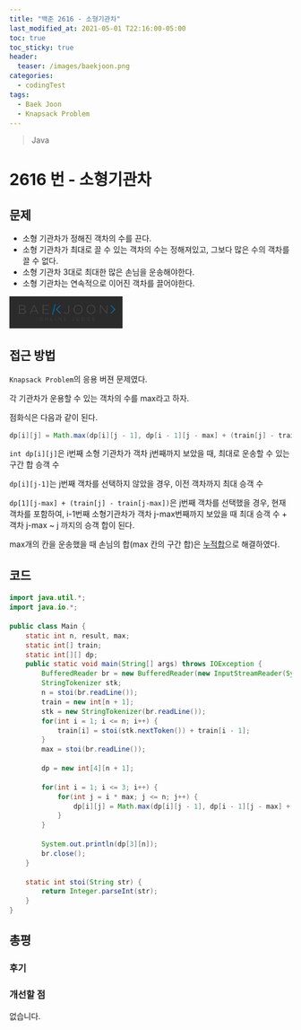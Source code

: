 ```yaml
---
title: "백준 2616 - 소형기관차"
last_modified_at: 2021-05-01 T22:16:00-05:00
toc: true
toc_sticky: true
header:
  teaser: /images/baekjoon.png
categories: 
  - codingTest
tags:
  - Baek Joon
  - Knapsack Problem
---
```

> Java

2616 번 - 소형기관차
=============
 
## 문제
* 소형 기관차가 정해진 객차의 수를 끈다.  
* 소형 기관차가 최대로 끌 수 있는 객차의 수는 정해져있고, 그보다 많은 수의 객차를 끌 수 없다.
* 소형 기관차 3대로 최대한 많은 손님을 운송해야한다.
* 소형 기관차는 연속적으로 이어진 객차를 끌어야한다.

[<img src="/images/baekjoon.png" width="40%" height="40%">](https://www.acmicpc.net/problem/2616)    

## 접근 방법
`Knapsack Problem`의 응용 버젼 문제였다.  

각 기관차가 운용할 수 있는 객차의 수를 max라고 하자.   

점화식은 다음과 같이 된다.  
```java
dp[i][j] = Math.max(dp[i][j - 1], dp[i - 1][j - max] + (train[j] - train[j - max]))  
```

`int dp[i][j]`은 i번째 소형 기관차가 객차 j번째까지 보았을 때, 최대로 운송할 수 있는 구간 합 승객 수  

`dp[i][j-1]`는 j번째 객차를 선택하지 않았을 경우, 이전 객차까지 최대 승객 수  

`dp[1][j-max] + (train[j] - train[j-max])`은 j번째 객차를 선택했을 경우, 현재 객차를 포함하여, 
i-1번째 소형기관차가 객차 j-max번째까지 보았을 때 최대 승객 수 + 객차 j-max ~ j 까지의 승객 합이 된다.  

max개의 칸을 운송했을 때 손님의 합(max 칸의 구간 합)은 [누적합](https://jow1025.tistory.com/47)으로 해결하였다.    

## 코드
```java
import java.util.*;
import java.io.*;

public class Main {
	static int n, result, max;
	static int[] train;
	static int[][] dp;
	public static void main(String[] args) throws IOException {
		BufferedReader br = new BufferedReader(new InputStreamReader(System.in));
    	StringTokenizer stk;
    	n = stoi(br.readLine());
    	train = new int[n + 1];
    	stk = new StringTokenizer(br.readLine());
    	for(int i = 1; i <= n; i++) {
    		train[i] = stoi(stk.nextToken()) + train[i - 1];
    	}
    	max = stoi(br.readLine());
    	
    	dp = new int[4][n + 1];
    	
    	for(int i = 1; i <= 3; i++) {
    		for(int j = i * max; j <= n; j++) {
    			dp[i][j] = Math.max(dp[i][j - 1], dp[i - 1][j - max] + (train[j] - train[j - max]));
    		}
    	}
    	
    	System.out.println(dp[3][n]);
    	br.close();
	}

	static int stoi(String str) {
    	return Integer.parseInt(str);
    }
}
```
## 총평
### 후기

### 개선할 점
없습니다.  

<!-- ★
<img src="/images/codingTest/bj/문제번호.PNG" width="40%" height="40%">  

-->